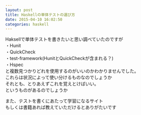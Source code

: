 ```yaml
---
layout: post
title: Haskellの単体テストの選び方
date: 2015-04-10 16:02:50
categories: haskell
---
```

<!-- {% raw %} -->
<p>Haksellで単体テストを書きたいと思い調べていたのですが<br>
・Hunit<br>
・QuickCheck<br>
・test-framework(HunitとQuickCheckが含まれる？)<br>
・Hspec<br>
と複数見つかりどれを使用するのがいいのかわかりませんでした。<br>
これらは状況によって使い分けるものなのでしょうか<br>
それとも、とりあえずこれを覚えとけばいい。<br>
というものがあるのでしょうか</p>

<p>また、テストを書くにあたって学習になるサイト<br>
もしくは書籍あれば教えていただけるとありがたいです</p>
<!-- {% endraw %} -->
